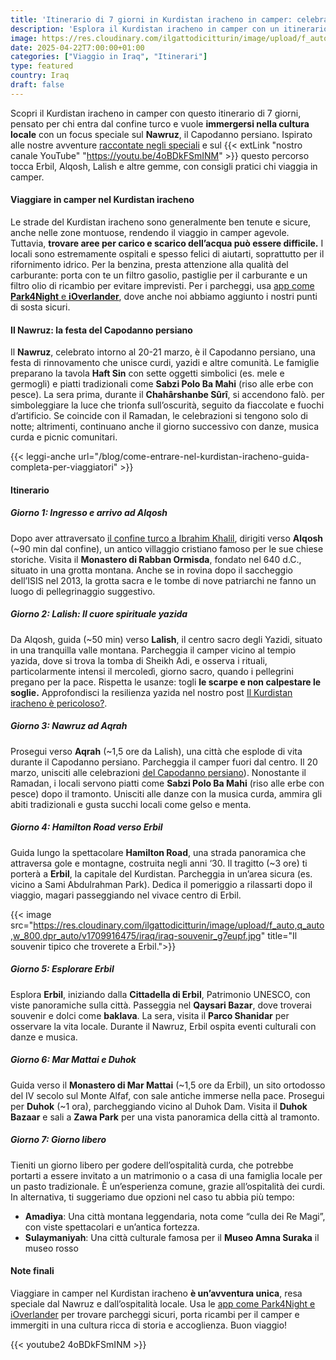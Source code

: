```yaml
---
title: 'Itinerario di 7 giorni in Kurdistan iracheno in camper: celebrando il Nawruz'
description: 'Esplora il Kurdistan iracheno in camper con un itinerario di 7 giorni! Celebra il Nawruz, visita Erbil, Lalish, Sulaymaniyah e vivi un’avventura unica.'
image: https://res.cloudinary.com/ilgattodicitturin/image/upload/f_auto,q_auto,w_800,dpr_auto/v1709916475/iraq/erbil-la-capitale_pj3ogq.jpg
date: 2025-04-22T7:00:00+01:00
categories: ["Viaggio in Iraq", "Itinerari"]
type: featured  
country: Iraq
draft: false
---
```

Scopri il Kurdistan iracheno in camper con questo itinerario di 7 giorni, pensato per chi entra dal confine turco e vuole **immergersi nella cultura locale** con un focus speciale sul **Nawruz**, il Capodanno persiano. Ispirato alle nostre avventure [raccontate negli speciali](/blog/direzione-giappone-14-kurdistan-iracheno-in-camper-una-deviazione-incredibile/) e sul {{< extLink "nostro canale YouTube" "https://youtu.be/4oBDkFSmINM" >}} questo percorso tocca Erbil, Alqosh, Lalish e altre gemme, con consigli pratici chi viaggia in camper. 

#### Viaggiare in camper nel Kurdistan iracheno
Le strade del Kurdistan iracheno sono generalmente ben tenute e sicure, anche nelle zone montuose, rendendo il viaggio in camper agevole. Tuttavia, **trovare aree per carico e scarico dell’acqua può essere difficile.** I locali sono estremamente ospitali e spesso felici di aiutarti, soprattutto per il rifornimento idrico. Per la benzina, presta attenzione alla qualità del carburante: porta con te un filtro gasolio, pastiglie per il carburante e un filtro olio di ricambio per evitare imprevisti. Per i parcheggi, usa [app come **Park4Night** e **iOverlander**](/blog/camper-le-applicazioni-da-avere-per-viaggiare), dove anche noi abbiamo aggiunto i nostri punti di sosta sicuri.

#### Il Nawruz: la festa del Capodanno persiano
Il **Nawruz**, celebrato intorno al 20-21 marzo, è il Capodanno persiano, una festa di rinnovamento che unisce curdi, yazidi e altre comunità. Le famiglie preparano la tavola **Haft Sin** con sette oggetti simbolici (es. mele e germogli) e piatti tradizionali come **Sabzi Polo Ba Mahi** (riso alle erbe con pesce). La sera prima, durante il **Chahârshanbe Sûrî**, si accendono falò. per simboleggiare la luce che trionfa sull’oscurità, seguito da fiaccolate e fuochi d’artificio. Se coincide con il Ramadan, le celebrazioni si tengono solo di notte; altrimenti, continuano anche il giorno successivo con danze, musica curda e picnic comunitari.

{{< leggi-anche url="/blog/come-entrare-nel-kurdistan-iracheno-guida-completa-per-viaggiatori" >}}

#### Itinerario

##### Giorno 1: Ingresso e arrivo ad Alqosh
Dopo aver attraversato [il confine turco a Ibrahim Khalil](/blog/direzione-giappone-14-kurdistan-iracheno-in-camper-una-deviazione-incredibile/), dirigiti verso **Alqosh** (~90 min dal confine), un antico villaggio cristiano famoso per le sue chiese storiche. Visita il **Monastero di Rabban Ormisda**, fondato nel 640 d.C., situato in una grotta montana. Anche se in rovina dopo il saccheggio dell’ISIS nel 2013, la grotta sacra e le tombe di nove patriarchi ne fanno un luogo di pellegrinaggio suggestivo.

##### Giorno 2: Lalish: Il cuore spirituale yazida
Da Alqosh, guida (~50 min) verso **Lalish**, il centro sacro degli Yazidi, situato in una tranquilla valle montana. Parcheggia il camper vicino al tempio yazida, dove si trova la tomba di Sheikh Adi, e osserva i rituali, particolarmente intensi il mercoledì, giorno sacro, quando i pellegrini pregano per la pace. Rispetta le usanze: togli **le scarpe e non calpestare le soglie.** Approfondisci la resilienza yazida nel nostro post [Il Kurdistan iracheno è pericoloso?](/blog/direzione-giappone-16-il-kurdistan-iracheno-e-pericoloso/).

##### Giorno 3: Nawruz ad Aqrah
Prosegui verso **Aqrah** (~1,5 ore da Lalish), una città che esplode di vita durante il Capodanno persiano. Parcheggia il camper fuori dal centro. Il 20 marzo, unisciti alle celebrazioni [del Capodanno persiano](/blog/direzione-giappone-15-felice-nawruz-festeggiamo-il-capodanno-persiano-in-kurdistan-iracheno/)). Nonostante il Ramadan, i locali servono piatti come **Sabzi Polo Ba Mahi** (riso alle erbe con pesce) dopo il tramonto. Unisciti alle danze con la musica curda, ammira gli abiti tradizionali e gusta succhi locali come gelso e menta.

##### Giorno 4: Hamilton Road verso Erbil
Guida lungo la spettacolare **Hamilton Road**, una strada panoramica che attraversa gole e montagne, costruita negli anni ‘30. Il tragitto (~3 ore) ti porterà a **Erbil**, la capitale del Kurdistan. Parcheggia in un’area sicura (es. vicino a Sami Abdulrahman Park). Dedica il pomeriggio a rilassarti dopo il viaggio, magari passeggiando nel vivace centro di Erbil.

{{< image src="https://res.cloudinary.com/ilgattodicitturin/image/upload/f_auto,q_auto,w_800,dpr_auto/v1709916475/iraq/iraq-souvenir_g7eupf.jpg" title="Il souvenir tipico che troverete a Erbil.">}} 

##### Giorno 5: Esplorare Erbil
Esplora **Erbil**, iniziando dalla **Cittadella di Erbil**, Patrimonio UNESCO, con viste panoramiche sulla città. Passeggia nel **Qaysari Bazar**, dove troverai souvenir e dolci come **baklava**. La sera, visita il **Parco Shanidar** per osservare la vita locale. Durante il Nawruz, Erbil ospita eventi culturali con danze e musica.

##### Giorno 6: Mar Mattai e Duhok
Guida verso il **Monastero di Mar Mattai** (~1,5 ore da Erbil), un sito ortodosso del IV secolo sul Monte Alfaf, con sale antiche immerse nella pace. Prosegui per **Duhok** (~1 ora), parcheggiando vicino al Duhok Dam. Visita il **Duhok Bazaar** e sali a **Zawa Park** per una vista panoramica della città al tramonto.

##### Giorno 7: Giorno libero
Tieniti un giorno libero per godere dell’ospitalità curda, che potrebbe portarti a essere invitato a un matrimonio o a casa di una famiglia locale per un pasto tradizionale. È un’esperienza comune, grazie all’ospitalità dei curdi.
In alternativa, ti suggeriamo due opzioni nel caso tu abbia più tempo:

- **Amadiya**: Una città montana leggendaria, nota come “culla dei Re Magi”, con viste spettacolari e un’antica fortezza.
- **Sulaymaniyah**: Una città culturale famosa per il **Museo Amna Suraka** il museo rosso 

#### Note finali
Viaggiare in camper nel Kurdistan iracheno **è un’avventura unica**, resa speciale dal Nawruz e dall’ospitalità locale. Usa le [app come Park4Night e iOverlander](/blog/camper-le-applicazioni-da-avere-per-viaggiare) per trovare parcheggi sicuri, porta ricambi per il camper e immergiti in una cultura ricca di storia e accoglienza. Buon viaggio!

{{< youtube2 4oBDkFSmINM >}}